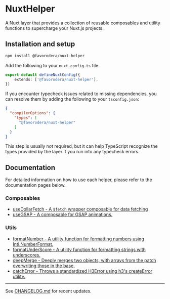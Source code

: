 # NuxtHelper

A Nuxt layer that provides a collection of reusable composables and utility functions to supercharge your Nuxt.js projects.

## Installation and setup

```bash
npm install @favorodera/nuxt-helper
```

Add the following to your `nuxt.config.ts` file:

```ts
export default defineNuxtConfig({
    extends: ['@favorodera/nuxt-helper'],
})
```

If you encounter typecheck issues related to missing dependencies, you can resolve them by adding the following to your `tsconfig.json`:

```json
{
  "compilerOptions": {
    "types": [
      "@favorodera/nuxt-helper"
    ]
  }
}
```

This step is usually not required, but it can help TypeScript recognize the types provided by the layer if you run into any typecheck errors.

## Documentation

For detailed information on how to use each helper, please refer to the documentation pages below.

### Composables

-   [useDollarFetch - A `$fetch` wrapper composable for data fetching](./app/docs/composables/useDollarFetch.md)
-   [useGSAP - A composable for GSAP animations.](./app/docs/composables/useGSAP.md)

### Utils

-   [formatNumber - A utility function for formatting numbers using Intl.NumberFormat.](./app/docs/utils/formatNumber.md)
-   [formatUnderScore - A utility function for formatting strings with underscores.](./app/docs/utils/formatUnderScore.md)
-   [deepMerge - Deeply merges two objects, with arrays from the patch overwriting those in the base.](./app/docs/utils/deepMerge.md)
-   [catchError - Throws a standardized H3Error using h3's createError utility.](./app/docs/utils/catchError.md)

---

See [CHANGELOG.md](./CHANGELOG.md) for recent updates.